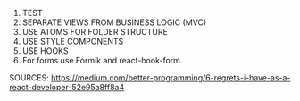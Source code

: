 

1. TEST
2. SEPARATE VIEWS FROM BUSINESS LOGIC (MVC)
3. USE ATOMS FOR FOLDER STRUCTURE
4. USE STYLE COMPONENTS
5. USE HOOKS
6. For forms use Formik and react-hook-form.


SOURCES: https://medium.com/better-programming/6-regrets-i-have-as-a-react-developer-52e95a8ff8a4

